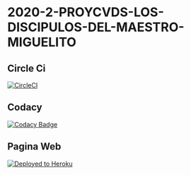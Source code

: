 # 2020-2-PROYCVDS-LOS-DISCIPULOS-DEL-MAESTRO-MIGUELITO

## Circle Ci
[![CircleCI](https://circleci.com/gh/PDSW-ECI/base-proyectos.svg?style=svg)](https://app.circleci.com/pipelines/github/20202-PROYCVDS-LOS-DISCIPULOS-DE-MIGUE/MAESTRO-MIGUELITO)

## Codacy
[![Codacy Badge](https://api.codacy.com/project/badge/Grade/9106912acf4e42f38eef7f27eb0c8522)](https://app.codacy.com/gh/20202-PROYCVDS-LOS-DISCIPULOS-DE-MIGUE/MAESTRO-MIGUELITO/dashboard)

## Pagina Web
[![Deployed to Heroku](https://www.herokucdn.com/deploy/button.png)](https://los-discipulos-de-miguelito.herokuapp.com/faces/paginaWeb.xhtml)